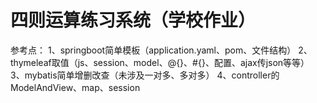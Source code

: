 # 四则运算练习系统（学校作业）
参考点：
1、springboot简单模板（application.yaml、pom、文件结构）
2、thymeleaf取值（js、session、model、@{}、#{}、配置、ajax传json等等）
3、mybatis简单增删改查（未涉及一对多、多对多）
4、controller的ModelAndView、map、session
